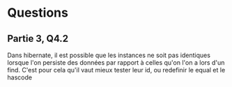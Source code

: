 # Questions

## Partie 3, Q4.2

Dans hibernate, il est possible que les instances ne soit pas identiques lorsque l'on persiste des données par rapport
à celles qu'on l'on a lors d'un find. C'est pour cela qu'il vaut mieux tester leur id, ou redefinir le equal et le hascode